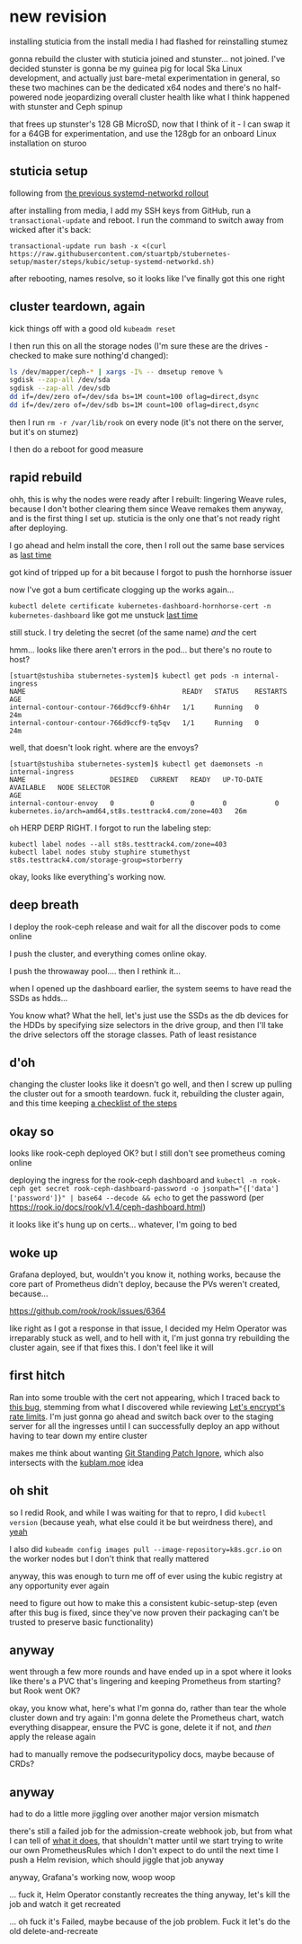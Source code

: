 # new revision

installing stuticia from the install media I had flashed for reinstalling stumez

gonna rebuild the cluster with stuticia joined and stunster... not joined. I've decided stunster is gonna be my guinea pig for local Ska Linux development, and actually just bare-metal experimentation in general, so these two machines can be the dedicated x64 nodes and there's no half-powered node jeopardizing overall cluster health like what I think happened with stunster and Ceph spinup

that frees up stunster's 128 GB MicroSD, now that I think of it - I can swap it for a 64GB for experimentation, and use the 128gb for an onboard Linux installation on sturoo

## stuticia setup

following from [the previous systemd-networkd rollout](g3fcm-gdc4s-r4a1e-0c4f9-w26xp)

after installing from media, I add my SSH keys from GitHub, run a `transactional-update` and reboot. I run the command to switch away from wicked after it's back:

`transactional-update run bash -x <(curl https://raw.githubusercontent.com/stuartpb/stubernetes-setup/master/steps/kubic/setup-systemd-networkd.sh)`

after rebooting, names resolve, so it looks like I've finally got this one right

## cluster teardown, again

kick things off with a good old `kubeadm reset`

I then run this on all the storage nodes (I'm sure these are the drives - checked to make sure nothing'd changed):

```bash
ls /dev/mapper/ceph-* | xargs -I% -- dmsetup remove %
sgdisk --zap-all /dev/sda
sgdisk --zap-all /dev/sdb
dd if=/dev/zero of=/dev/sda bs=1M count=100 oflag=direct,dsync
dd if=/dev/zero of=/dev/sdb bs=1M count=100 oflag=direct,dsync
```

then I run `rm -r /var/lib/rook` on every node (it's not there on the server, but it's on stumez)

I then do a reboot for good measure

## rapid rebuild

ohh, this is why the nodes were ready after I rebuilt: lingering Weave rules, because I don't bother clearing them since Weave remakes them anyway, and is the first thing I set up. stuticia is the only one that's not ready right after deploying.

I go ahead and helm install the core, then I roll out the same base services as [last time](cert1-2b4mb-82afh-8p82v-dgq6n)

got kind of tripped up for a bit because I forgot to push the hornhorse issuer

now I've got a bum certificate clogging up the works again...

`kubectl delete certificate kubernetes-dashboard-hornhorse-cert -n kubernetes-dashboard` like got me unstuck [last time](v4ctw-32v1c-wj8n5-0xkns-5v8rk)

still stuck. I try deleting the secret (of the same name) *and* the cert

hmm... looks like there aren't errors in the pod... but there's no route to host?

```
[stuart@stushiba stubernetes-system]$ kubectl get pods -n internal-ingress
NAME                                       READY   STATUS    RESTARTS   AGE
internal-contour-contour-766d9ccf9-6hh4r   1/1     Running   0          24m
internal-contour-contour-766d9ccf9-tq5qv   1/1     Running   0          24m
```

well, that doesn't look right. where are the envoys?

```
[stuart@stushiba stubernetes-system]$ kubectl get daemonsets -n internal-ingress
NAME                     DESIRED   CURRENT   READY   UP-TO-DATE   AVAILABLE   NODE SELECTOR                                           AGE
internal-contour-envoy   0         0         0       0            0           kubernetes.io/arch=amd64,st8s.testtrack4.com/zone=403   26m
```

oh HERP DERP RIGHT. I forgot to run the labeling step:

```
kubectl label nodes --all st8s.testtrack4.com/zone=403
kubectl label nodes stuby stuphire stumethyst st8s.testtrack4.com/storage-group=storberry
```

okay, looks like everything's working now.

## deep breath

I deploy the rook-ceph release and wait for all the discover pods to come online

I push the cluster, and everything comes online okay.

I push the throwaway pool.... then I rethink it...

when I opened up the dashboard earlier, the system seems to have read the SSDs as hdds...

You know what? What the hell, let's just use the SSDs as the db devices for the HDDs by specifying size selectors in the drive group, and then I'll take the drive selectors off the storage classes. Path of least resistance

## d'oh

changing the cluster looks like it doesn't go well, and then I screw up pulling the cluster out for a smooth teardown. fuck it, rebuilding the cluster again, and this time keeping [a checklist of the steps](g8gn4-qg9nj-4995p-ck3eh-wz1d8)

## okay so

looks like rook-ceph deployed OK? but I still don't see prometheus coming online

deploying the ingress for the rook-ceph dashboard and `kubectl -n rook-ceph get secret rook-ceph-dashboard-password -o jsonpath="{['data']['password']}" | base64 --decode && echo` to get the password (per https://rook.io/docs/rook/v1.4/ceph-dashboard.html)

it looks like it's hung up on certs... whatever, I'm going to bed

## woke up

Grafana deployed, but, wouldn't you know it, nothing works, because the core part of Prometheus didn't deploy, because the PVs weren't created, because...

https://github.com/rook/rook/issues/6364

like right as I got a response in that issue, I decided my Helm Operator was irreparably stuck as well, and to hell with it, I'm just gonna try rebuilding the cluster again, see if that fixes this. I don't feel like it will

## first hitch

Ran into some trouble with the cert not appearing, which I traced back to [this bug](https://github.com/jetstack/cert-manager/issues/2741#issuecomment-625620741), stemming from what I discovered while reviewing [Let's encrypt's rate limits](https://letsencrypt.org/docs/rate-limits/). I'm just gonna go ahead and switch back over to the staging server for all the ingresses until I can successfully deploy an app without having to tear down my entire cluster

makes me think about wanting [Git Standing Patch Ignore](2v96d-2q8g1-vm9b9-dhp53-s13ma), which also intersects with the [kublam.moe](nh005-8sp5r-0fay4-1yt9r-fqegw) idea

## oh shit

so I redid Rook, and while I was waiting for that to repro, I did `kubectl version` (because yeah, what else could it be but weirdness there), and [yeah](https://bugzilla.opensuse.org/show_bug.cgi?id=1177289)

I also did `kubeadm config images pull --image-repository=k8s.gcr.io` on the worker nodes but I don't think that really mattered

anyway, this was enough to turn me off of ever using the kubic registry at any opportunity ever again

need to figure out how to make this a consistent kubic-setup-step (even after this bug is fixed, since they've now proven their packaging can't be trusted to preserve basic functionality)

## anyway

went through a few more rounds and have ended up in a spot where it looks like there's a PVC that's lingering and keeping Prometheus from starting? but Rook went OK?

okay, you know what, here's what I'm gonna do, rather than tear the whole cluster down and try again: I'm gonna delete the Prometheus chart, watch everything disappear, ensure the PVC is gone, delete it if not, and *then* apply the release again

had to manually remove the podsecuritypolicy docs, maybe because of CRDs?

## anyway

had to do a little more jiggling over another major version mismatch

there's still a failed job for the admission-create webhook job, but from what I can tell of [what it does](https://github.com/helm/charts/pull/14543/files), that shouldn't matter until we start trying to write our own PrometheusRules which I don't expect to do until the next time I push a Helm revision, which should jiggle that job anyway

anyway, Grafana's working now, woop woop

... fuck it, Helm Operator constantly recreates the thing anyway, let's kill the job and watch it get recreated

... oh fuck it's Failed, maybe because of the job problem. Fuck it let's do the old delete-and-recreate

